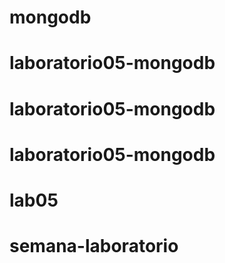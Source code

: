 # mongodb
# laboratorio05-mongodb
# laboratorio05-mongodb
# laboratorio05-mongodb
# lab05
# semana-laboratorio
